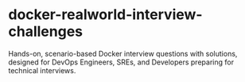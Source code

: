 # docker-realworld-interview-challenges
Hands-on, scenario-based Docker interview questions with solutions, designed for DevOps Engineers, SREs, and Developers preparing for technical interviews.
